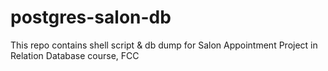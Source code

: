 # postgres-salon-db

This repo contains shell script & db dump for Salon Appointment Project in Relation Database course, FCC
